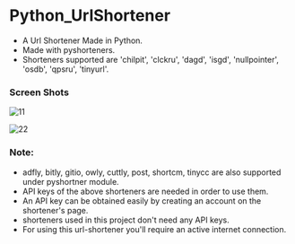 # Python_UrlShortener
- A Url Shortener Made in Python. 
- Made with pyshorteners.
- Shorteners supported are 'chilpit', 'clckru', 'dagd', 'isgd', 'nullpointer', 'osdb', 'qpsru', 'tinyurl'.

### Screen Shots
![11](https://user-images.githubusercontent.com/64532019/85507076-55e42080-b60f-11ea-8e05-65d19d07c6c3.png)


![22](https://user-images.githubusercontent.com/64532019/85507081-58467a80-b60f-11ea-8cfc-fa2f3791e22a.png)

### Note:
- adfly, bitly, gitio, owly, cuttly, post, shortcm, tinycc are also supported under pyshortner module.
- API keys of the above shorteners are needed in order to use them.
- An API key can be obtained easily by creating an account on the shortener's page.
- shorteners used in this project don't need any API keys.
- For using this url-shortener you'll require an active internet connection.
